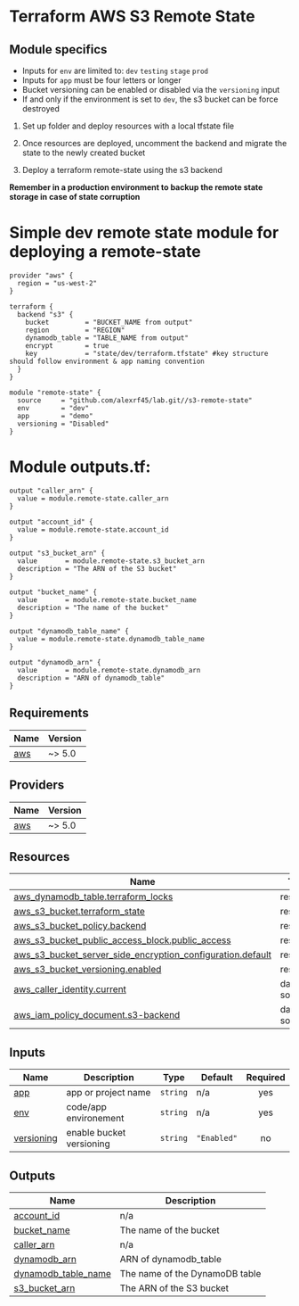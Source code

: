 
# Terraform AWS S3 Remote State

## Module specifics

- Inputs for `env` are limited to: `dev` `testing` `stage` `prod`
- Inputs for `app` must be four letters or longer
- Bucket versioning can be enabled or disabled via the `versioning` input
- If and only if the environment is set to `dev`, the s3 bucket can be force destroyed

1. Set up folder and deploy resources with a local tfstate file

2. Once resources are deployed, uncomment the backend and migrate the state to the newly created bucket

3. Deploy a terraform remote-state using the s3 backend

**Remember in a production environment to backup the remote state storage in case of state corruption**



# Simple dev remote state module for deploying a remote-state

```
provider "aws" {
  region = "us-west-2"
}

terraform {
  backend "s3" {
    bucket         = "BUCKET_NAME from output"
    region         = "REGION"
    dynamodb_table = "TABLE_NAME from output"
    encrypt        = true
    key            = "state/dev/terraform.tfstate" #key structure should follow environment & app naming convention
  }
}

module "remote-state" {
  source     = "github.com/alexrf45/lab.git//s3-remote-state"
  env        = "dev"
  app        = "demo"
  versioning = "Disabled"
}
```

# Module outputs.tf:

```
output "caller_arn" {
  value = module.remote-state.caller_arn
}

output "account_id" {
  value = module.remote-state.account_id
}

output "s3_bucket_arn" {
  value       = module.remote-state.s3_bucket_arn
  description = "The ARN of the S3 bucket"
}

output "bucket_name" {
  value       = module.remote-state.bucket_name
  description = "The name of the bucket"
}

output "dynamodb_table_name" {
  value = module.remote-state.dynamodb_table_name
}

output "dynamodb_arn" {
  value       = module.remote-state.dynamodb_arn
  description = "ARN of dynamodb_table"
}

```

<!-- BEGIN_TF_DOCS -->
## Requirements

| Name | Version |
|------|---------|
| <a name="requirement_aws"></a> [aws](#requirement\_aws) | ~> 5.0 |

## Providers

| Name | Version |
|------|---------|
| <a name="provider_aws"></a> [aws](#provider\_aws) | ~> 5.0 |

## Resources

| Name | Type |
|------|------|
| [aws_dynamodb_table.terraform_locks](https://registry.terraform.io/providers/hashicorp/aws/latest/docs/resources/dynamodb_table) | resource |
| [aws_s3_bucket.terraform_state](https://registry.terraform.io/providers/hashicorp/aws/latest/docs/resources/s3_bucket) | resource |
| [aws_s3_bucket_policy.backend](https://registry.terraform.io/providers/hashicorp/aws/latest/docs/resources/s3_bucket_policy) | resource |
| [aws_s3_bucket_public_access_block.public_access](https://registry.terraform.io/providers/hashicorp/aws/latest/docs/resources/s3_bucket_public_access_block) | resource |
| [aws_s3_bucket_server_side_encryption_configuration.default](https://registry.terraform.io/providers/hashicorp/aws/latest/docs/resources/s3_bucket_server_side_encryption_configuration) | resource |
| [aws_s3_bucket_versioning.enabled](https://registry.terraform.io/providers/hashicorp/aws/latest/docs/resources/s3_bucket_versioning) | resource |
| [aws_caller_identity.current](https://registry.terraform.io/providers/hashicorp/aws/latest/docs/data-sources/caller_identity) | data source |
| [aws_iam_policy_document.s3-backend](https://registry.terraform.io/providers/hashicorp/aws/latest/docs/data-sources/iam_policy_document) | data source |

## Inputs

| Name | Description | Type | Default | Required |
|------|-------------|------|---------|:--------:|
| <a name="input_app"></a> [app](#input\_app) | app or project name | `string` | n/a | yes |
| <a name="input_env"></a> [env](#input\_env) | code/app environement | `string` | n/a | yes |
| <a name="input_versioning"></a> [versioning](#input\_versioning) | enable bucket versioning | `string` | `"Enabled"` | no |

## Outputs

| Name | Description |
|------|-------------|
| <a name="output_account_id"></a> [account\_id](#output\_account\_id) | n/a |
| <a name="output_bucket_name"></a> [bucket\_name](#output\_bucket\_name) | The name of the bucket |
| <a name="output_caller_arn"></a> [caller\_arn](#output\_caller\_arn) | n/a |
| <a name="output_dynamodb_arn"></a> [dynamodb\_arn](#output\_dynamodb\_arn) | ARN of dynamodb\_table |
| <a name="output_dynamodb_table_name"></a> [dynamodb\_table\_name](#output\_dynamodb\_table\_name) | The name of the DynamoDB table |
| <a name="output_s3_bucket_arn"></a> [s3\_bucket\_arn](#output\_s3\_bucket\_arn) | The ARN of the S3 bucket |
<!-- END_TF_DOCS -->
